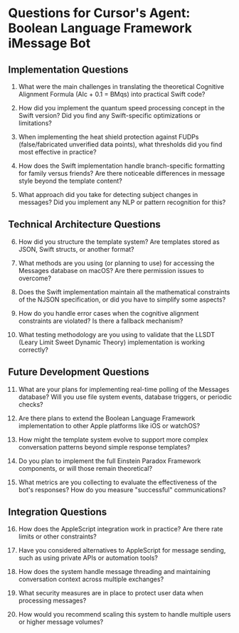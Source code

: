# Questions for Cursor's Agent: Boolean Language Framework iMessage Bot

## Implementation Questions

1. What were the main challenges in translating the theoretical Cognitive Alignment Formula (AIc + 0.1 = BMqs) into practical Swift code?

2. How did you implement the quantum speed processing concept in the Swift version? Did you find any Swift-specific optimizations or limitations?

3. When implementing the heat shield protection against FUDPs (false/fabricated unverified data points), what thresholds did you find most effective in practice?

4. How does the Swift implementation handle branch-specific formatting for family versus friends? Are there noticeable differences in message style beyond the template content?

5. What approach did you take for detecting subject changes in messages? Did you implement any NLP or pattern recognition for this?

## Technical Architecture Questions

6. How did you structure the template system? Are templates stored as JSON, Swift structs, or another format?

7. What methods are you using (or planning to use) for accessing the Messages database on macOS? Are there permission issues to overcome?

8. Does the Swift implementation maintain all the mathematical constraints of the NJSON specification, or did you have to simplify some aspects?

9. How do you handle error cases when the cognitive alignment constraints are violated? Is there a fallback mechanism?

10. What testing methodology are you using to validate that the LLSDT (Leary Limit Sweet Dynamic Theory) implementation is working correctly?

## Future Development Questions

11. What are your plans for implementing real-time polling of the Messages database? Will you use file system events, database triggers, or periodic checks?

12. Are there plans to extend the Boolean Language Framework implementation to other Apple platforms like iOS or watchOS?

13. How might the template system evolve to support more complex conversation patterns beyond simple response templates?

14. Do you plan to implement the full Einstein Paradox Framework components, or will those remain theoretical?

15. What metrics are you collecting to evaluate the effectiveness of the bot's responses? How do you measure "successful" communications?

## Integration Questions

16. How does the AppleScript integration work in practice? Are there rate limits or other constraints?

17. Have you considered alternatives to AppleScript for message sending, such as using private APIs or automation tools?

18. How does the system handle message threading and maintaining conversation context across multiple exchanges?

19. What security measures are in place to protect user data when processing messages?

20. How would you recommend scaling this system to handle multiple users or higher message volumes?